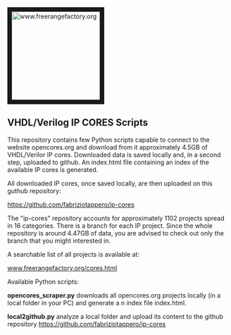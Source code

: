 <img src="http://fabriziotappero.github.io/freerangefactory.org/img/icons/logo-frf.png" alt="www.freerangefactory.org" width="200" border="10" />

## VHDL/Verilog IP CORES Scripts

This repository contains few Python scripts capable to connect to the website 
opencores.org and download from it  approximately 4.5GB of VHDL/Verilor IP cores.
Downloaded data is saved locally and, in a second step, uploaded to github. An
index.html file containing an index of the available IP cores is generated.
 
All downloaded IP cores, once saved locally, are then uploaded on this 
guthub repository:
 
 https://github.com/fabriziotappero/ip-cores

The "ip-cores" repository accounts for approximately 1102 projects spread in 16 
categories. There is a branch for each IP project. Since the whole repository 
is around 4.47GB of data, you are advised to check out only the branch that you 
might interested in.

A searchable list of all projects is available at:

 www.freerangefactory.org/cores.html

Available Python scripts:

**opencores_scraper.py** downloads all opencores.org projects locally 
(in a local folder in your PC) and generate a n index file index.html.

**local2github.py** analyze a local folder and upload its content to the github
repository https://github.com/fabriziotappero/ip-cores


